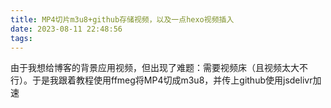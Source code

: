 ```yaml
---
title: MP4切片m3u8+github存储视频，以及一点hexo视频插入
date: 2023-08-11 22:48:56
tags:
---
```

由于我想给博客的背景应用视频，但出现了难题：需要视频床（且视频太大不行）。于是我跟着教程使用ffmeg将MP4切成m3u8，并传上github使用jsdelivr加速